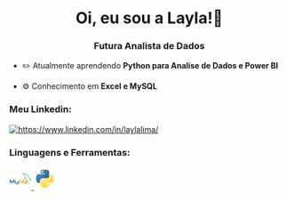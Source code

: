 <h1 align="center">Oi, eu sou a Layla!👋</h1>
<h3 align="center">Futura Analista de Dados</h3>

- ✏️ Atualmente aprendendo **Python para Analise de Dados e Power BI**

- ⚙️ Conhecimento em **Excel e MySQL**



<h3 align="left">Meu Linkedin:</h3>
<p align="left">
<a href="https://linkedin.com/in/https://www.linkedin.com/in/laylalima/" target="blank"><img align="center" src="https://raw.githubusercontent.com/rahuldkjain/github-profile-readme-generator/master/src/images/icons/Social/linked-in-alt.svg" alt="https://www.linkedin.com/in/laylalima/" height="30" width="40" /></a>
</p>

<h3 align="left">Linguagens e Ferramentas:</h3>
<p align="left"> <a href="https://www.mysql.com/" target="_blank" rel="noreferrer"> <img src="https://raw.githubusercontent.com/devicons/devicon/master/icons/mysql/mysql-original-wordmark.svg" alt="mysql" width="40" height="40"/> </a> <a href="https://www.python.org" target="_blank" rel="noreferrer"> <img src="https://raw.githubusercontent.com/devicons/devicon/master/icons/python/python-original.svg" alt="python" width="40" height="40"/> </a> </p>
